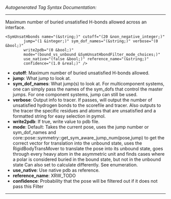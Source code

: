 _Autogenerated Tag Syntax Documentation:_

---
Maximum number of buried unsatisfied H-bonds allowed across an interface.

```
<SymUnsatHbonds name="(&string;)" cutoff="(20 &non_negative_integer;)"
        jump="(1 &integer;)" sym_dof_names="(&string;)" verbose="(0 &bool;)"
        write2pdb="(0 &bool;)"
        mode="(bound_vs_unbound &SymUnsatHbondFilter_mode_choices;)"
        use_native="(false &bool;)" reference_name="(&string;)"
        confidence="(1.0 &real;)" />
```

-   **cutoff**: Maximum number of buried unsatisfied H-bonds allowed.
-   **jump**: What jump to look at.
-   **sym_dof_names**: What jump(s) to look at. For multicomponent systems, one can simply pass the names of the sym_dofs that control the master jumps. For one component systems, jump can still be used.
-   **verbose**: Output info to tracer. If passes, will output the number of unsatisfied hydrogen bonds to the scorefile and tracer. Also outputs to the tracer the specific residues and atoms that are unsatisfied and a formatted string for easy selection in pymol.
-   **write2pdb**: If true, write value to pdb file.
-   **mode**: Default: Takes the current pose, uses the jump number or sym_dof_names and core::pose::symmetry::get_sym_aware_jump_num(pose,jump) to get the correct vector for translation into the unbound state, uses the RigidBodyTransMover to translate the pose into its unbound state, goes through every heavy atom in the asymmetric unit and finds cases where a polar is considered buried in the bound state, but not in the unbound state Can also set to calculate differently. See enumeration.
-   **use_native**: Use native pdb as reference.
-   **reference_name**: XRW_TODO
-   **confidence**: Probability that the pose will be filtered out if it does not pass this Filter

---
